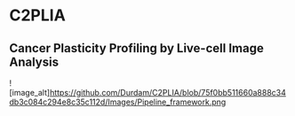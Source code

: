 # C2PLIA
## Cancer Plasticity Profiling by Live-cell Image Analysis


![image_alt]https://github.com/Durdam/C2PLIA/blob/75f0bb511660a888c34db3c084c294e8c35c112d/Images/Pipeline_framework.png
